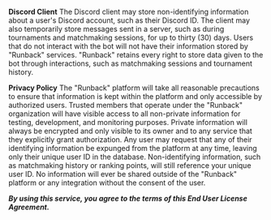 **Discord Client**
The Discord client may store non-identifying information about a user's Discord account, such as their Discord ID. The client may also temporarily store messages sent in a server, such as during tournaments and matchmaking sessions, for up to thirty (30) days. Users that do not interact with the bot will not have their information stored by "Runback" services. "Runback" retains every right to store data given to the bot through interactions, such as matchmaking sessions and tournament history.

**Privacy Policy**
The "Runback" platform will take all reasonable precautions to ensure that information is kept within the platform and only accessible by authorized users. Trusted members that operate under the "Runback" organization will have visible access to all non-private information for testing, development, and monitoring purposes. Private information will always be encrypted and only visible to its owner and to any service that they explicitly grant authorization.
Any user may request that any of their identifying information be expunged from the platform at any time, leaving only their unique user ID in the database. Non-identifying information, such as matchmaking history or ranking points, will still reference your unique user ID. No information will ever be shared outside of the "Runback" platform or any integration without the consent of the user.

***By using this service, you agree to the terms of this End User License Agreement.***